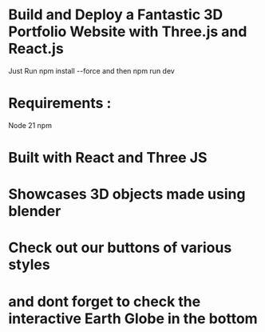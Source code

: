 # Build and Deploy a Fantastic 3D Portfolio Website with Three.js and React.js
Just Run 
npm install --force
and then
npm run dev

# Requirements :
Node 21
npm

# Built with React and Three JS
# Showcases 3D objects made using blender
# Check out our buttons of various styles
# and dont forget to check the interactive Earth Globe in the bottom
